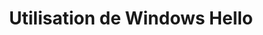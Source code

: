 ---
title: Utilisation de Windows Hello
slug: windows_hello
description: "Sur cette page, nous vous expliquons comment utiliser le Windows Hello comme second facteur de sécurité."
keywords: []
weight: 10
type: docs
---